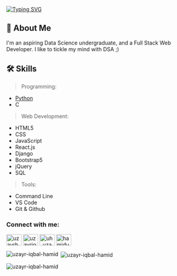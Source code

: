 [![Typing SVG](https://readme-typing-svg.demolab.com/?lines=Hi!+I'm+Uzayr+Iqbal+Hamid.+🤜🤛;📊+Data+Science+Undergrad+@SJBIT;Full+Stack+Web+Developer💻)](https://git.io/typing-svg)

## 🚀 About Me
I'm an aspiring Data Science undergraduate, and a Full Stack Web Developer.
I like to tickle my mind with DSA ;)


## 🛠 Skills

>Programming:
- [Python](https://github.com/uzayr-iqbal-hamid/learn-python)
- C

> Web Development:
- HTML5 
- CSS
- JavaScript
- React.js
- Django
- Bootstrap5
- jQuery
- SQL

>Tools:
- Command Line
- VS Code
- Git & Github


<h3 align="left">Connect with me:</h3>
<p align="left">
<a href="https://twitter.com/uzayrhamid" target="blank"><img align="center" src="https://raw.githubusercontent.com/rahuldkjain/github-profile-readme-generator/master/src/images/icons/Social/twitter.svg" alt="uzayrhamid" height="30" width="40" /></a>
<a href="https://linkedin.com/in/uzayriqbal" target="blank"><img align="center" src="https://raw.githubusercontent.com/rahuldkjain/github-profile-readme-generator/master/src/images/icons/Social/linked-in-alt.svg" alt="uzayriqbal" height="30" width="40" /></a>
<a href="https://instagram.com/uh_uzayr" target="blank"><img align="center" src="https://raw.githubusercontent.com/rahuldkjain/github-profile-readme-generator/master/src/images/icons/Social/instagram.svg" alt="uh_uzayr" height="30" width="40" /></a>
<a href="https://www.leetcode.com/hamiduzayr" target="blank"><img align="center" src="https://raw.githubusercontent.com/rahuldkjain/github-profile-readme-generator/master/src/images/icons/Social/leet-code.svg" alt="hamiduzayr" height="30" width="40" /></a>
</p>

<p><img align="left" src="https://github-readme-stats.vercel.app/api/top-langs?username=uzayr-iqbal-hamid&show_icons=true&locale=en&layout=compact" alt="uzayr-iqbal-hamid" /></p>

<p>&nbsp;<img align="center" src="https://github-readme-stats.vercel.app/api?username=uzayr-iqbal-hamid&show_icons=true&locale=en" alt="uzayr-iqbal-hamid" /></p>

<p><img align="center" src="https://github-readme-streak-stats.herokuapp.com/?user=uzayr-iqbal-hamid&" alt="uzayr-iqbal-hamid" /></p>
